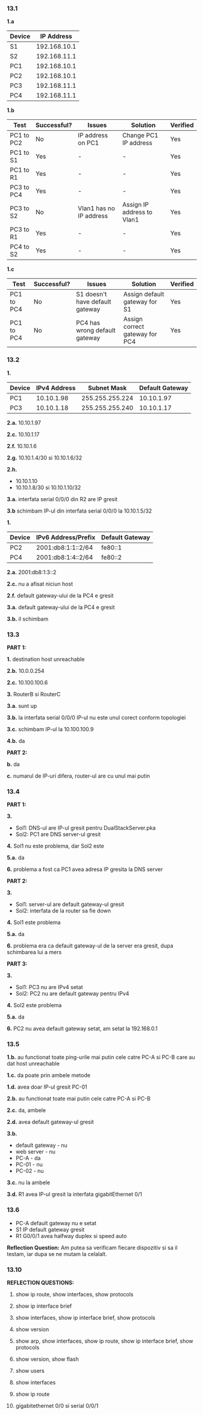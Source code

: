 ### 13.1

**1.a**

| Device | IP Address   |
|--------|--------------|
| S1     | 192.168.10.1 |
| S2     | 192.168.11.1 |
| PC1    | 192.168.10.1 |
| PC2    | 192.168.10.1 |
| PC3    | 192.168.11.1 |
| PC4    | 192.168.11.1 |

**1.b**

| Test        | Successful? | Issues                 | Solution                      | Verified |
|-------------|-------------|------------------------|-------------------------------|----------|
| PC1 to PC2  | No          | IP address on PC1      | Change PC1 IP address         | Yes      |
| PC1 to S1   | Yes         | -                      | -                             | Yes      |
| PC1 to R1   | Yes         | -                      | -                             | Yes      |
| PC3 to PC4  | Yes         | -                      | -                             | Yes      |
| PC3 to S2   | No          | Vlan1 has no IP address| Assign IP address to Vlan1    | Yes      |
| PC3 to R1   | Yes         | -                      | -                             | Yes      |
| PC4 to S2   | Yes         | -                      | -                             | Yes      |


**1.c**

| Test        | Successful? | Issues                           | Solution                              | Verified |
|-------------|-------------|----------------------------------|---------------------------------------|----------|
| PC1 to PC4  | No          | S1 doesn't have default gateway | Assign default gateway for S1         | Yes      |
| PC1 to PC4  | No          | PC4 has wrong default gateway   | Assign correct gateway for PC4        | Yes      |

### 13.2

**1.**

| Device | IPv4 Address | Subnet Mask     | Default Gateway |
|--------|--------------|-----------------|-----------------|
| PC1    | 10.10.1.98   | 255.255.255.224 | 10.10.1.97      |
| PC3    | 10.10.1.18   | 255.255.255.240 | 10.10.1.17      |


**2.a.** 10.10.1.97

**2.c.** 10.10.1.17

**2.f.** 10.10.1.6

**2.g.** 10.10.1.4/30 si 10.10.1.6/32

**2.h.**
   - 10.10.1.10
   - 10.10.1.8/30 si 10.10.1.10/32

**3.a.** interfata serial 0/0/0 din R2 are IP gresit

**3.b** schimbam IP-ul din interfata serial 0/0/0 la 10.10.1.5/32

**1.**

| Device | IPv6 Address/Prefix    | Default Gateway |
|--------|------------------------|-----------------|
| PC2    | 2001:db8:1:1::2/64     | fe80::1         |
| PC4    | 2001:db8:1:4::2/64     | fe80::2         |


**2.a.** 2001:db8:1:3::2

**2.c.** nu a afisat niciun host

**2.f.** default gateway-ului de la PC4 e gresit

**3.a.** default gateway-ului de la PC4 e gresit

**3.b.** il schimbam

### 13.3

**PART 1:**

**1.** destination host unreachable

**2.b.** 10.0.0.254

**2.c.** 10.100.100.6

**3.** RouterB si RouterC

**3.a.** sunt up

**3.b.** la interfata serial 0/0/0 IP-ul nu este unul corect conform topologiei

**3.c.** schimbam IP-ul la 10.100.100.9

**4.b.** da

**PART 2:**

**b.** da

**c.** numarul de IP-uri difera, router-ul are cu unul mai putin

### 13.4

**PART 1:**

**3.**
- Sol1: DNS-ul are IP-ul gresit pentru DualStackServer.pka
- Sol2: PC1 are DNS server-ul gresit

**4.** Sol1 nu este problema, dar Sol2 este

**5.a.** da

**6.** problema a fost ca PC1 avea adresa IP gresita la DNS server

**PART 2:**

**3.** 
- Sol1: server-ul are default gateway-ul gresit
- Sol2: interfata de la router sa fie down 

**4.** Sol1 este problema 

**5.a.** da

**6.** problema era ca default gateway-ul de la server era gresit, dupa schimbarea lui a mers

**PART 3:**

**3.**
- Sol1: PC3 nu are IPv4 setat
- Sol2: PC2 nu are default gateway pentru IPv4

**4.** Sol2 este problema

**5.a.** da

**6.** PC2 nu avea default gateway setat, am setat la 192.168.0.1

### 13.5

**1.b.** au functionat toate ping-urile mai putin cele catre PC-A si PC-B care au dat host unreachable

**1.c.** da poate prin ambele metode 

**1.d.** avea doar IP-ul gresit PC-01

**2.b.** au functionat toate mai putin cele catre PC-A si PC-B

**2.c.** da, ambele

**2.d.** avea default gateway-ul gresit

**3.b.** 
- default gateway - nu
- web server - nu
- PC-A - da
- PC-01 - nu
- PC-02 - nu

**3.c.** nu la ambele

**3.d.** R1 avea IP-ul gresit la interfata gigabitEthernet 0/1

### 13.6

- PC-A default gateway nu e setat
- S1 IP default gateway gresit 
- R1 G0/0/1 avea halfway duplex si speed auto 

**Reflection Question:** Am putea sa verificam fiecare dispozitiv si sa il testam, iar dupa se ne mutam la celalalt.

### 13.10

**REFLECTION QUESTIONS:**

1. show ip route, show interfaces, show protocols

2. show ip interface brief

3. show interfaces, show ip interface brief, show protocols

4. show version

5. show arp, show interfaces, show ip route, show ip interface brief, show protocols

6. show version, show flash

7. show users

8. show interfaces 

9. show ip route

10. gigabitethernet 0/0 si serial 0/0/1